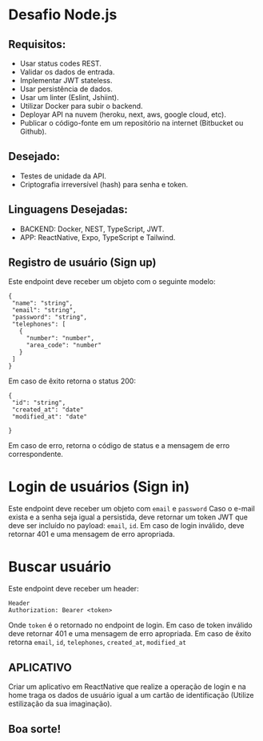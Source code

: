 # Desafio Node.js

## Requisitos:
- Usar status codes REST.
- Validar os dados de entrada.
- Implementar JWT stateless.
- Usar persistência de dados.
- Usar um linter (Eslint, Jshiint).
- Utilizar Docker para subir o backend.
- Deployar API na nuvem (heroku, next, aws, google cloud, etc).
- Publicar o código-fonte em um repositório na internet (Bitbucket ou Github).

## Desejado:
 - Testes de unidade da API.
 - Criptografia irreversível (hash) para senha e token.

## Linguagens Desejadas:
 - BACKEND: Docker, NEST, TypeScript, JWT.
 - APP: ReactNative, Expo, TypeScript e Tailwind.

## Registro de usuário (Sign up)

Este endpoint deve receber um objeto com o seguinte modelo:

```
{
 "name": "string",
 "email": "string",
 "password": "string",
 "telephones": [
   {
     "number": "number",
     "area_code": "number"
   }
 ]
}
```

Em caso de êxito retorna o status 200:

```
{
 "id": "string",
 "created_at": "date"
 "modified_at": "date"
 
}
```

Em caso de erro, retorna o código de status e a mensagem de erro correspondente.

# Login de usuários (Sign in)
Este endpoint deve receber um objeto com `email` e `password`
Caso o e-mail exista e a senha seja igual a persistida, deve retornar um token JWT que deve ser incluído no payload: `email`, `id`.
Em caso de login inválido, deve retornar 401 e uma mensagem de erro apropriada.

# Buscar usuário
Este endpoint deve receber um header:

```
Header
Authorization: Bearer <token>
```

Onde `token` é o retornado no endpoint de login.
Em caso de token inválido deve retornar 401 e uma mensagem de erro apropriada.
Em caso de êxito retorna `email`, `id`, `telephones`, `created_at`, `modified_at`

## APLICATIVO
Criar um aplicativo em ReactNative que realize a operação de login e na home traga os dados de usuário igual a um cartão de identificação (Utilize estilização da sua imaginação).


## Boa sorte!

